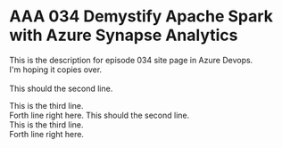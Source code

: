 # AAA 034 Demystify Apache Spark with Azure Synapse Analytics<div>This is the description for episode 034 site page in Azure Devops.</div><div>I'm hoping it copies over.</div><div><br></div>This should the second line. This is the third line.<br> Forth line right here.This should the second line.<br> This is the third line.<br> Forth line right here.